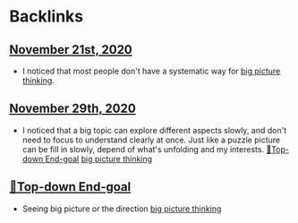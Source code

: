 
# Backlinks
## [November 21st, 2020](<November 21st, 2020.md>)
- I noticed that most people don't have a systematic way for [big picture thinking](<big picture thinking.md>).

## [November 29th, 2020](<November 29th, 2020.md>)
- I noticed that a big topic can explore different aspects slowly, and don't need to focus to understand clearly at once. Just like a puzzle picture can be fill in slowly, depend of what's unfolding and my interests. [🌲Top-down End-goal](<🌲Top-down End-goal.md>) [big picture thinking](<big picture thinking.md>)

## [🌲Top-down End-goal](<🌲Top-down End-goal.md>)
- Seeing big picture or the direction [big picture thinking](<big picture thinking.md>)


